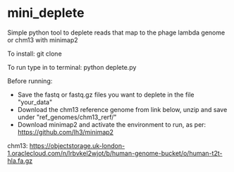 # mini_deplete
Simple python tool to deplete reads that map to the phage lambda genome or chm13 with minimap2

To install: git clone <link>

To run type in to terminal: python deplete.py

Before running:
- Save the fastq or fastq.gz files you want to deplete in the file "your_data"
- Download the chm13 reference genome from link below, unzip and save under "ref_genomes/chm13_rerf/"
- Download minimap2 and activate the environment to run, as per: https://github.com/lh3/minimap2

chm13: https://objectstorage.uk-london-1.oraclecloud.com/n/lrbvkel2wjot/b/human-genome-bucket/o/human-t2t-hla.fa.gz
